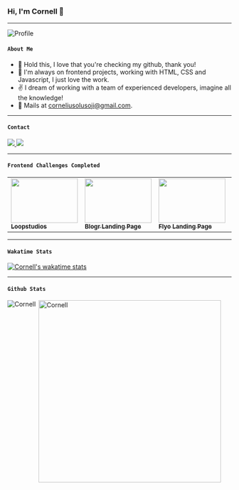 ### Hi, I'm Cornell 👋
<hr>

![Profile](https://user-images.githubusercontent.com/74830571/170001764-cd817eea-4037-47b8-9845-70e30bdd3e79.svg)

#### `About Me`

- 🌱 Hold this, I love that you're checking my github, thank you! 
- 🤦 I'm always on frontend projects, working with HTML, CSS and Javascript, I just love the work.  
- ✌️ I dream of working with a team of experienced developers, imagine all the knowledge! 
- 📧 Mails at corneliusolusoji@gmail.com.
<hr>

#### `Contact`
<p>
  <a href="http://twitter.com/corneldev">
    <img src="https://img.shields.io/twitter/follow/corneldev?label=Twitter&logo=twitter&style=for-the-badge" />
  </a>
  <a href="https://www.linkedin.com/in/mrcornelius">
    <img src="https://img.shields.io/badge/LinkedIn-0077B5?style=for-the-badge&logo=linkedin&logoColor=white">
  </a>
</p>
<hr>

#### `Frontend Challenges Completed`
<table>
<tr>
  <td>
  <a href="https://github.com/cornelldev/Loopstudios">
    <img src="https://user-images.githubusercontent.com/74830571/170018732-e1030545-a85b-4d11-8ac5-0a7512f208ba.jpg" width="150px" height="100">
    <br>
    <sub><b>Loopstudios</b></sub>
  </a> 
  </td>
  <td>
  <a href="https://github.com/cornelldev/Blogr">
    <img src="https://user-images.githubusercontent.com/74830571/170011416-9ff5f681-2ec2-4bae-8c69-a178c05004eb.jpg" width="150px" height="100">
    <br>
    <sub><b>Blogr Landing Page</b></sub>
  </a> 
  </td>
  <td>
  <a href="https://github.com/cornelldev/Fylo-landing-page">
    <img src="https://user-images.githubusercontent.com/74830571/170020306-b9dccd00-4c90-4887-878f-7e12ed306a3e.png" width="150px" height="100">
    <br>
    <sub><b>Flyo Landing Page</b></sub>
  </a> 
  </td>
  <td>
  <a href="https://github.com/cornelldev/Sunnyside-agency-landing-page">
    <img src="https://user-images.githubusercontent.com/74830571/170018175-9ebfaab7-1f52-4cea-8387-9050e71eaf1c.jpg" width="150px" height="100">
    <br>
    <sub><b>Sunnyside Agency</b></sub>
  </a> 
  </td>
</tr>
</table>
<hr>

#### `Wakatime Stats`
[![Cornell's wakatime stats](https://github-readme-stats.vercel.app/api/wakatime?username=corneldev)](https://github.com/cornelldev/github-readme-stats)
<hr>

#### `Github Stats`
<p><img align="left" src="https://github-readme-stats.vercel.app/api/top-langs?username=cornelldev&show_icons=true&locale=en&layout=compact&theme=radical" alt="Cornell" /></p>

<p>&nbsp;<img align="center" src="https://github-readme-stats.vercel.app/api?username=cornelldev&show_icons=true&locale=en&theme=tokyonight" alt="Cornell" width="410" /></p>
